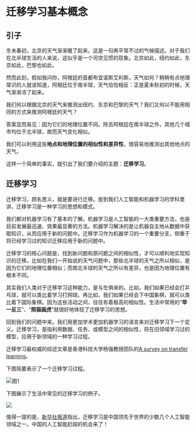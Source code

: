 # 迁移学习基本概念

## 引子

冬末春初，北京的天气渐渐暖了起来。这是一句再平常不过的气候描述。对于我们在北半球生活的人来说，这似乎是一个司空见惯的现象。北京如此，纽约如此，东京如此，巴黎也如此。

然而此刻，假如我问你，阿根廷的首都布宜诺斯艾利斯，天气如何？稍稍有点地理常识的人就该知道，阿根廷位于南半球，天气恰恰相反：正是夏末秋初的时候，天气渐渐凉了起来。

我们何以根据北京的天气来推测出纽约、东京和巴黎的天气？我们又何以不能用相同的方式来推测阿根廷的天气？

答案显而易见：因为它们的地理位置不同。除去阿根廷在南半球之外，其他几个城市均位于北半球，故而天气变化相似。

我们可以利用这些**地点和地理位置的相似性和差异性**，很容易地推测出其他地点的天气。

这样一个简单的事实，就引出了我们要介绍的主题：**迁移学习**。

## 迁移学习

迁移学习，顾名思义，就是要进行迁移。放到我们人工智能和机器学习的学科里讲，迁移学习是一种学习的思想和模式。

我们都对机器学习有了基本的了解。机器学习是人工智能的一大类重要方法，也是目前发展最迅速、效果最显著的方法。机器学习解决的是让机器自主地从数据中获取知识，从而应用于新的问题中。迁移学习作为机器学习的一个重要分支，侧重于将已经学习过的知识迁移应用于新的问题中。

迁移学习的核心问题是，找到新问题和原问题之间的相似性，才可以顺利地实现知识的迁移。比如在我们一开始说的天气问题中，那些北半球的天气之所以相似，是因为它们的地理位置相似；而南北半球的天气之所以有差异，也是因为地理位置有根本不同。

其实我们人类对于迁移学习这种能力，是与生俱来的。比如，我们如果已经会打乒乓球，就可以类比着学习打网球。再比如，我们如果已经会下中国象棋，就可以类比着下国际象棋。因为这些活动之间，往往有着极高的相似性。生活中常用的“**举一反三**”、“**照猫画虎**”就很好地体现了迁移学习的思想。

回到我们的问题中来。我们用更加学术更加机器学习的语言来对迁移学习下一个定义。迁移学习，是指利用数据、任务、或模型之间的相似性，将在旧领域学习过的模型，应用于新领域的一种学习过程。

迁移学习最权威的综述文章是香港科技大学杨强教授团队的[A survey on transfer learning](https://ieeexplore.ieee.org/abstract/document/5288526/)。

下图简要表示了一个迁移学习过程。

![图1](https://raw.githubusercontent.com/jindongwang/transferlearning-tutorial/master/src/figures/png/fig-introduction-transfer.png)

下图展示了生活中常见的迁移学习的例子。

![](https://raw.githubusercontent.com/jindongwang/transferlearning-tutorial/master/src/figures/png/fig-introduction-example.png)

值得一提的是，[新华社报道](https://mp.weixin.qq.com/s?__biz=MjM5ODYzNzAyMQ==&mid=2651933920&idx=1\&sn=ae2866bd12000f1644eae1094497837e)指出，迁移学习是中国领先于世界的少数几个人工智能领域之一。中国的人工智能赶超的机会来了！